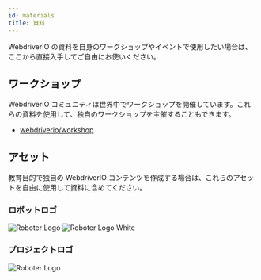 ```yaml
---
id: materials
title: 資料
---
```


WebdriverIO の資料を自身のワークショップやイベントで使用したい場合は、ここから直接入手してご自由にお使いください。

## ワークショップ

WebdriverIO コミュニティは世界中でワークショップを開催しています。これらの資料を使用して、独自のワークショップを主催することもできます。

- [webdriverio/workshop](https://github.com/webdriverio/workshop)

## アセット

教育目的で独自の WebdriverIO コンテンツを作成する場合は、これらのアセットを自由に使用して資料に含めてください。

### ロボットロゴ

![Roboter Logo](/img/materials/robot.svg "Roboter Logo")
![Roboter Logo White](/img/materials/robot-white.svg "Roboter Logo White")

### プロジェクトロゴ

![Roboter Logo](/img/materials/logo.svg "Project Logo")